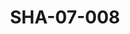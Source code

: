 ---
pid: SHA-07-008
title: SHA-07-008
language: ar
collection: شرحبيل احمد
original_label: 
rights: شرحبيل احمد
location_of_original: شرحبيل احمد
photographer_or_studio: 
scanned_from: photograph 10.4 by 16.8
_date: 8/9/1977
location: الخرطوم، نادي الطيران المدني
description: شرحبيل احمد
additional_notes: 
permission_display: 'yes'
on_server: 'no'
on_website: 'no'
permalink: /photopages/ar/SHA-07-008.html
layout: photo-page
---
